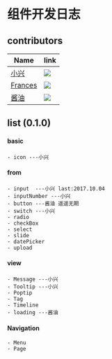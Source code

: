 # 组件开发日志

## contributors
|Name|link|
|---|---|
|[小兴](https://github.com/webproblem)|![](https://avatars1.githubusercontent.com/u/20440496?v=4&s=100)|
|[Frances](https://github.com/hqp9044)|![](https://avatars1.githubusercontent.com/u/17699461?v=4&s=100)|
|[酱油](https://github.com/LY550275752)|![](https://avatars3.githubusercontent.com/u/18053658?v=4&s=100)|

## list (0.1.0)

#### basic
	- icon ---小兴

#### from
	- input  ---小兴 last:2017.10.04
	- inputNumber ---小兴
	- button ---酱油 遥遥无期
	- switch ---小兴
	- radio
	- checkBox
	- select
	- slide
	- datePicker
	- upload

#### view
	- Message ---小兴
	- Tooltip ---小兴
	- Poptip
	- Tag
	- Timeline
	- loading ---酱油

#### Navigation
	- Menu
	- Page
